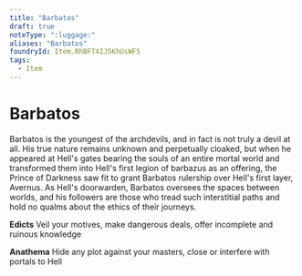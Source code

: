 ```yaml
---
title: "Barbatos"
draft: true
noteType: ":luggage:"
aliases: "Barbatos"
foundryId: Item.RhBFT4IJ5KhUsWF5
tags:
  - Item
---
```


# Barbatos

Barbatos is the youngest of the archdevils, and in fact is not truly a devil at all. His true nature remains unknown and perpetually cloaked, but when he appeared at Hell's gates bearing the souls of an entire mortal world and transformed them into Hell's first legion of barbazus as an offering, the Prince of Darkness saw fit to grant Barbatos rulership over Hell's first layer, Avernus. As Hell's doorwarden, Barbatos oversees the spaces between worlds, and his followers are those who tread such interstitial paths and hold no qualms about the ethics of their journeys.

**Edicts** Veil your motives, make dangerous deals, offer incomplete and ruinous knowledge

**Anathema** Hide any plot against your masters, close or interfere with portals to Hell
